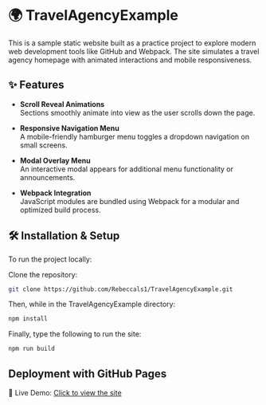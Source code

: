 # 🌍 TravelAgencyExample

This is a sample static website built as a practice project to explore modern web development tools like GitHub and Webpack. The site simulates a travel agency homepage with animated interactions and mobile responsiveness.

## ✨ Features

- **Scroll Reveal Animations**  
  Sections smoothly animate into view as the user scrolls down the page.

- **Responsive Navigation Menu**  
  A mobile-friendly hamburger menu toggles a dropdown navigation on small screens.

- **Modal Overlay Menu**  
  An interactive modal appears for additional menu functionality or announcements.

- **Webpack Integration**  
  JavaScript modules are bundled using Webpack for a modular and optimized build process.

## 🛠️ Installation & Setup

To run the project locally:

Clone the repository:
```bash
git clone https://github.com/Rebeccals1/TravelAgencyExample.git
````

Then, while in the TravelAgencyExample directory:
```bash
npm install
````

Finally, type the following to run the site:
```bash
npm run build

````

## Deployment with GitHub Pages
🚀 Live Demo: [Click to view the site](https://rebeccals1.github.io/TravelAgencyExample/)

